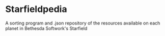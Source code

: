 # Starfieldpedia
A sorting program and .json repository of the resources available on each planet in Bethesda Softwork's Starfield
